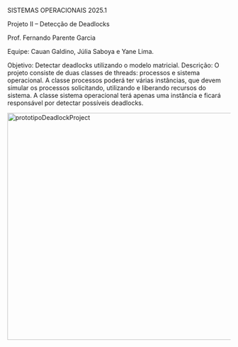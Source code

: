 SISTEMAS OPERACIONAIS 2025.1

Projeto II – Detecção de Deadlocks

Prof. Fernando Parente Garcia

Equipe: Cauan Galdino, Júlia Saboya e Yane Lima.

Objetivo: Detectar deadlocks utilizando o modelo matricial.
Descrição: O projeto consiste de duas classes de threads: processos e sistema operacional.
A classe processos poderá ter várias instâncias, que devem simular os processos solicitando,
utilizando e liberando recursos do sistema. A classe sistema operacional terá apenas uma
instância e ficará responsável por detectar possíveis deadlocks.

<img width="720" height="512" alt="prototipoDeadlockProject" src="https://github.com/user-attachments/assets/492def00-6c09-4987-bd85-e5d7558fa071" />
